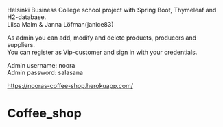 Helsinki Business College school project with Spring Boot, Thymeleaf and H2-database.   
Liisa Malm & Janna Löfman(janice83)   

As admin you can add, modify and delete products, producers and suppliers.   
You can register as Vip-customer and sign in with your credentials.   

Admin username: noora   
Admin password: salasana   

https://nooras-coffee-shop.herokuapp.com/   

# Coffee_shop  
 
